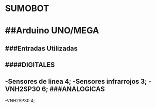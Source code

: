 # SUMOBOT

##Arduino UNO/MEGA
=============
###Entradas Utilizadas
-------------
####DIGITALES
----
-Sensores de linea 	    4;
-Sensores infrarrojos 	3;
-VNH2SP30 		          6;
###ANALOGICAS
----
-VNH2SP30		            4;

